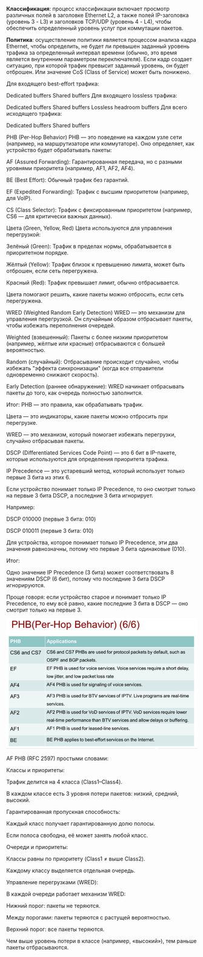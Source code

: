 **Классификация**: процесс классификации включает просмотр различных полей в заголовке Ethernet L2, а также полей IP-заголовка (уровень 3 - L3) и заголовков TCP/UDP (уровень 4 - L4), чтобы обеспечить определенный уровень услуг при коммутации пакетов.

**Политика**: осуществление политики является процессом анализа кадра Ethernet, чтобы определить, не будет ли превышен заданный уровень трафика за определенный интервал времени (обычно, это время является внутренним параметром переключателя). Если кадр создает ситуацию, при которой трафик превысит заданный уровень, он будет отброшен. Или значение CoS (Class of Service) может быть понижено.


Для входящего best-effort трафика:

Dedicated buffers
Shared buffers
Для входящего lossless трафика:

Dedicated buffers
Shared buffers
Lossless headroom buffers
Для всего исходящего трафика:

Dedicated buffers
Shared buffers



PHB (Per-Hop Behavior)
PHB — это поведение на каждом узле сети (например, на маршрутизаторе или коммутаторе). Оно определяет, как устройство будет обрабатывать пакеты:

AF (Assured Forwarding): Гарантированная передача, но с разными уровнями приоритета (например, AF1, AF2, AF4).

BE (Best Effort): Обычный трафик без гарантий.

EF (Expedited Forwarding): Трафик с высшим приоритетом (например, для VoIP).

CS (Class Selector): Трафик с фиксированным приоритетом (например, CS6 — для критически важных данных).

Цвета (Green, Yellow, Red)
Цвета используются для управления перегрузкой:

Зелёный (Green): Трафик в пределах нормы, обрабатывается в приоритетном порядке.

Жёлтый (Yellow): Трафик близок к превышению лимита, может быть отброшен, если сеть перегружена.

Красный (Red): Трафик превышает лимит, обычно отбрасывается.

Цвета помогают решить, какие пакеты можно отбросить, если сеть перегружена.

WRED (Weighted Random Early Detection)
WRED — это механизм для управления перегрузкой. Он случайным образом отбрасывает пакеты, чтобы избежать переполнения очередей.

Weighted (взвешенный): Пакеты с более низким приоритетом (например, жёлтые или красные) отбрасываются с большей вероятностью.

Random (случайный): Отбрасывание происходит случайно, чтобы избежать "эффекта синхронизации" (когда все отправители одновременно снижают скорость).

Early Detection (раннее обнаружение): WRED начинает отбрасывать пакеты до того, как очередь полностью заполнится.

Итог:
PHB — это правила, как обрабатывать трафик.

Цвета — это индикаторы, какие пакеты можно отбросить при перегрузке.

WRED — это механизм, который помогает избежать перегрузки, случайно отбрасывая пакеты.


DSCP (Differentiated Services Code Point) — это 6 бит в IP-пакете, которые используются для определения приоритета трафика.

IP Precedence — это устаревший метод, который использует только первые 3 бита из этих 6.

Если устройство понимает только IP Precedence, то оно смотрит только на первые 3 бита DSCP, а последние 3 бита игнорирует.

Например:

DSCP 010000 (первые 3 бита: 010)

DSCP 010011 (первые 3 бита: 010)

Для устройства, которое понимает только IP Precedence, эти два значения равнозначны, потому что первые 3 бита одинаковые (010).

Итог:

Одно значение IP Precedence (3 бита) может соответствовать 8 значениям DSCP (6 бит), потому что последние 3 бита DSCP игнорируются.

Проще говоря: если устройство старое и понимает только IP Precedence, то ему всё равно, какие последние 3 бита в DSCP — оно смотрит только на первые 3.


![alt text](classes.png)


AF PHB (RFC 2597) простыми словами:

Классы и приоритеты:

Трафик делится на 4 класса (Class1–Class4).

В каждом классе есть 3 уровня потери пакетов: низкий, средний, высокий.

Гарантированная пропускная способность:

Каждый класс получает гарантированную долю полосы.

Если полоса свободна, её может занять любой класс.

Очереди и приоритеты:

Классы равны по приоритету (Class1 ≠ выше Class2).

Каждому классу выделяется отдельная очередь.

Управление перегрузками (WRED):

В каждой очереди работает механизм WRED:

Нижний порог: пакеты не теряются.

Между порогами: пакеты теряются с растущей вероятностью.

Верхний порог: все пакеты теряются.

Чем выше уровень потери в классе (например, «высокий»), тем раньше пакеты отбрасываются.

